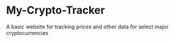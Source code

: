 # My-Crypto-Tracker
A basic website for tracking prices and other data for select major cryptocurrencies
